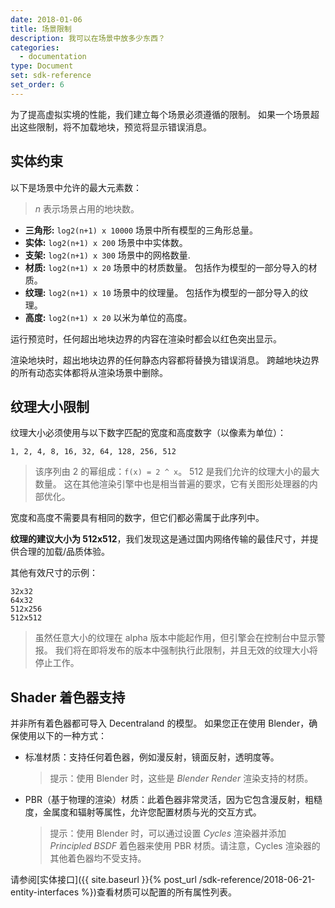 ```yaml
---
date: 2018-01-06
title: 场景限制
description: 我可以在场景中放多少东西？
categories:
  - documentation
type: Document
set: sdk-reference
set_order: 6
---
```


为了提高虚拟实境的性能，我们建立每个场景必须遵循的限制。 如果一个场景超出这些限制，将不加载地块，预览将显示错误消息。

## 实体约束

以下是场景中允许的最大元素数：

> *n* 表示场景占用的地块数。

- **三角形:** `log2(n+1) x 10000` 场景中所有模型的三角形总量。
- **实体:** `log2(n+1) x 200` 场景中中实体数。
- **支架:** `log2(n+1) x 300` 场景中的网格数量.
- **材质:** `log2(n+1) x 20` 场景中的材质数量。 包括作为模型的一部分导入的材质。
- **纹理:** `log2(n+1) x 10` 场景中的纹理量。 包括作为模型的一部分导入的纹理。
- **高度:** `log2(n+1) x 20` 以米为单位的高度。

运行预览时，任何超出地块边界的内容在渲染时都会以红色突出显示。

渲染地块时，超出地块边界的任何静态内容都将替换为错误消息。 跨越地块边界的所有动态实体都将从渲染场景中删除。

## 纹理大小限制

纹理大小必须使用与以下数字匹配的宽度和高度数字（以像素为单位）：

```
1, 2, 4, 8, 16, 32, 64, 128, 256, 512
```

> 该序列由 2 的幂组成：`f(x) = 2 ^ x`。 512 是我们允许的纹理大小的最大数量。 这在其他渲染引擎中也是相当普遍的要求，它有关图形处理器的内部优化。

宽度和高度不需要具有相同的数字，但它们都必需属于此序列中。

**纹理的建议大小为 512x512**，我们发现这是通过国内网络传输的最佳尺寸，并提供合理的加载/品质体验。

其他有效尺寸的示例：
```
32x32
64x32
512x256
512x512
```

> 虽然任意大小的纹理在 alpha 版本中能起作用，但引擎会在控制台中显示警报。 我们将在即将发布的版本中强制执行此限制，并且无效的纹理大小将停止工作。

## Shader 着色器支持

并非所有着色器都可导入 Decentraland 的模型。 如果您正在使用 Blender，确保使用以下的一种方式：
  
- 标准材质：支持任何着色器，例如漫反射，镜面反射，透明度等。

  > 提示：使用 Blender 时，这些是 _Blender Render_ 渲染支持的材质。

- PBR（基于物理的渲染）材质：此着色器非常灵活，因为它包含漫反射，粗糙度，金属度和辐射等属性，允许您配置材质与光的交互方式。

  > 提示：使用 Blender 时，可以通过设置 _Cycles_ 渲染器并添加 _Principled BSDF_ 着色器来使用 PBR 材质。请注意，Cycles 渲染器的其他着色器均不受支持。

请参阅[实体接口]({{ site.baseurl }}{% post_url /sdk-reference/2018-06-21-entity-interfaces %})查看材质可以配置的所有属性列表。
